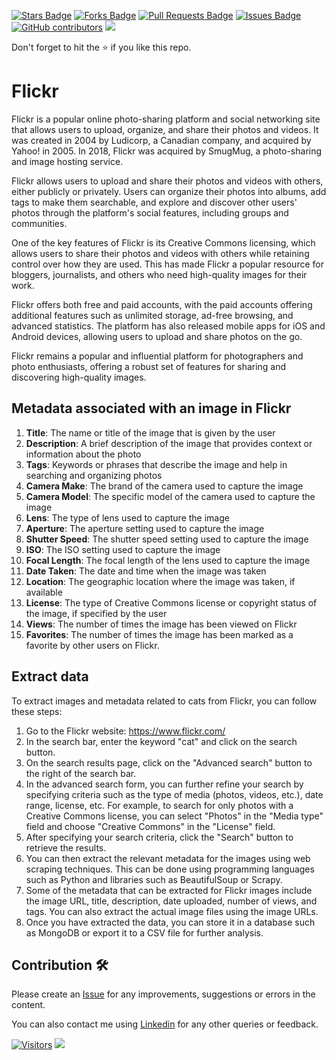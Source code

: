 <a href="https://github.com/drshahizan/special-topic-data-engineering/stargazers"><img src="https://img.shields.io/github/stars/drshahizan/special-topic-data-engineering" alt="Stars Badge"/></a>
<a href="https://github.com/drshahizan/special-topic-data-engineering/network/members"><img src="https://img.shields.io/github/forks/drshahizan/special-topic-data-engineering" alt="Forks Badge"/></a>
<a href="https://github.com/drshahizan/special-topic-data-engineering/pulls"><img src="https://img.shields.io/github/issues-pr/drshahizan/special-topic-data-engineering" alt="Pull Requests Badge"/></a>
<a href="https://github.com/drshahizan/special-topic-data-engineering/issues"><img src="https://img.shields.io/github/issues/drshahizan/special-topic-data-engineering" alt="Issues Badge"/></a>
<a href="https://github.com/drshahizan/special-topic-data-engineering/graphs/contributors"><img alt="GitHub contributors" src="https://img.shields.io/github/contributors/drshahizan/special-topic-data-engineering?color=2b9348"></a>
![](https://visitor-badge.glitch.me/badge?page_id=drshahizan/special-topic-data-engineering)

Don't forget to hit the :star: if you like this repo.

# Flickr
Flickr is a popular online photo-sharing platform and social networking site that allows users to upload, organize, and share their photos and videos. It was created in 2004 by Ludicorp, a Canadian company, and acquired by Yahoo! in 2005. In 2018, Flickr was acquired by SmugMug, a photo-sharing and image hosting service.

Flickr allows users to upload and share their photos and videos with others, either publicly or privately. Users can organize their photos into albums, add tags to make them searchable, and explore and discover other users' photos through the platform's social features, including groups and communities.

One of the key features of Flickr is its Creative Commons licensing, which allows users to share their photos and videos with others while retaining control over how they are used. This has made Flickr a popular resource for bloggers, journalists, and others who need high-quality images for their work.

Flickr offers both free and paid accounts, with the paid accounts offering additional features such as unlimited storage, ad-free browsing, and advanced statistics. The platform has also released mobile apps for iOS and Android devices, allowing users to upload and share photos on the go.

Flickr remains a popular and influential platform for photographers and photo enthusiasts, offering a robust set of features for sharing and discovering high-quality images.

## Metadata associated with an image in Flickr
1. **Title**: The name or title of the image that is given by the user
2. **Description**: A brief description of the image that provides context or information about the photo
3. **Tags**: Keywords or phrases that describe the image and help in searching and organizing photos
4. **Camera Make**: The brand of the camera used to capture the image
5. **Camera Model**: The specific model of the camera used to capture the image
6. **Lens**: The type of lens used to capture the image
7. **Aperture**: The aperture setting used to capture the image
8. **Shutter Speed**: The shutter speed setting used to capture the image
9. **ISO**: The ISO setting used to capture the image
10. **Focal Length**: The focal length of the lens used to capture the image
11. **Date Taken**: The date and time when the image was taken
12. **Location**: The geographic location where the image was taken, if available
13. **License**: The type of Creative Commons license or copyright status of the image, if specified by the user
14. **Views**: The number of times the image has been viewed on Flickr
15. **Favorites**: The number of times the image has been marked as a favorite by other users on Flickr.

## Extract data
To extract images and metadata related to cats from Flickr, you can follow these steps:

1. Go to the Flickr website: https://www.flickr.com/
2. In the search bar, enter the keyword "cat" and click on the search button.
3. On the search results page, click on the "Advanced search" button to the right of the search bar.
4. In the advanced search form, you can further refine your search by specifying criteria such as the type of media (photos, videos, etc.), date range, license, etc. For example, to search for only photos with a Creative Commons license, you can select "Photos" in the "Media type" field and choose "Creative Commons" in the "License" field.
5. After specifying your search criteria, click the "Search" button to retrieve the results.
6. You can then extract the relevant metadata for the images using web scraping techniques. This can be done using programming languages such as Python and libraries such as BeautifulSoup or Scrapy.
7. Some of the metadata that can be extracted for Flickr images include the image URL, title, description, date uploaded, number of views, and tags. You can also extract the actual image files using the image URLs.
8. Once you have extracted the data, you can store it in a database such as MongoDB or export it to a CSV file for further analysis.

## Contribution 🛠️
Please create an [Issue](https://github.com/drshahizan/special-topic-data-engineering/issues) for any improvements, suggestions or errors in the content.

You can also contact me using [Linkedin](https://www.linkedin.com/in/drshahizan/) for any other queries or feedback.

[![Visitors](https://api.visitorbadge.io/api/visitors?path=https%3A%2F%2Fgithub.com%2Fdrshahizan&labelColor=%23697689&countColor=%23555555&style=plastic)](https://visitorbadge.io/status?path=https%3A%2F%2Fgithub.com%2Fdrshahizan)
![](https://hit.yhype.me/github/profile?user_id=81284918)




